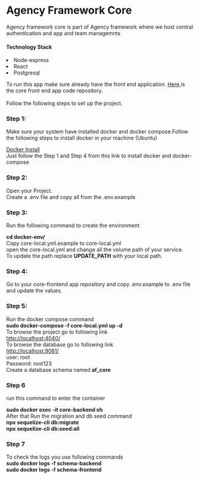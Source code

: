 <H1>Agency Framework Core</H1>
<p>Agency framework core is part of Agency framework where we host central authentication and app and team managemnts</p>

<h4>Technology Stack</h4>
<li>Node-express</li>
<li>React</li>
<li>Postgresql</li>

To run this app make sure already have the front end application. <a href="https://gitlab.com/hipdevteam/afcorefrontend">Here </a> is the core front end app code repository.
<br><br>Follow the following steps to set up the project.

<h3>Step 1:</h3>
Make sure your system have installed docker and docker compose.Follow the following steps to
install docker in your machine (Ubuntu)

<a href="https://dev.to/semirteskeredzic/docker-docker-compose-on-ubuntu-20-04-server-4h3k">Docker Install</a>
<br>Just follow the Step 1 and Step 4 from this link to install docker and docker-compose

<h3>Step 2:</h3>
Open your Project.
<br>
Create a .env file and copy all from the .env.example

<h3>Step 3:</h3>
Run the following command to create the environment

<b>cd docker-env/</b>
<br>Copy core-local.yml.example to core-local.yml
<br>open the core-local.yml and change all the volume path of your service.<br>
To update the path replace <b>UPDATE_PATH</b> with your local path.

<h3>Step 4:</h3>
Go to your core-frontend app repository and copy .env.example to .env file and update the values. 
<h3>Step 5:</h3>
Run the docker compose command
<br>
<b>sudo docker-compose -f core-local.yml up -d</b>

<br>
To browse the project go to following link
<br>
<a href="http://localhost:4040/">http://localhost:4040/</a>
<br>
To browse the database go to following link
<br>
<a href="http://localhost:9081/">http://localhost:9081/</a>
<br>
user: root<br>
Password: root123
<br>
Create a database schema named <b>af_core</b>

<h3>Step 6</h3>
run this command to enter the container

<b>sudo docker exec -it core-backend sh</b>
<br>
After that Run the migration and db seed command
<br>
<b>npx sequelize-cli db:migrate</b><br>
<b>npx sequelize-cli db:seed:all</b>

<h3>Step 7</h3>
To check the logs you use following commands<br>
<b>sudo docker logs -f schema-backend</b><br>
<b>sudo docker logs -f schema-frontend</b>
